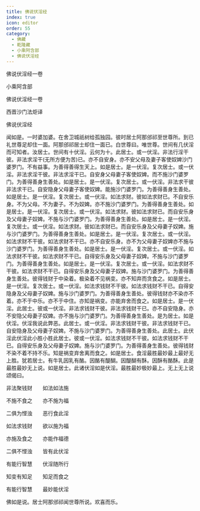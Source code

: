 ```yaml
---
title: 佛说伏淫经
index: true
icon: editor
order: 55
category:
  - 佛藏
  - 乾隆藏
  - 小乘阿含部
  - 佛说伏淫经
---
```


佛说伏淫经一卷  

小乘阿含部  

佛说伏淫经一卷  

西晋沙门法炬译  

佛说伏淫经  

闻如是。一时婆加婆。在舍卫城祇树给孤独园。彼时居士阿那邠祁至世尊所。到已礼世尊足却住一面。阿那邠祁居士却住一面已。白世尊曰。唯世尊。世间有几伏淫而可知者。汝居士。世间有十伏淫。云何为十。此居士。或一伏淫。非法行淫干彼。非法求淫干(无所方便为苦)已。亦不自安身。亦不安父母及妻子客使奴婢沙门婆罗门。不有益事。为善得善得生天上。如是居士。是一伏淫。复次居士。或一伏淫。非法求淫干彼。非法求淫干已。自安身父母妻子客使奴婢。而不施沙门婆罗门。为善得善身生善处。如是居士。是一伏淫。复次居士。或一伏淫。非法求干彼非法求干已。自安隐身父母妻子客使奴婢。能施沙门婆罗门。为善得善身生善处。如是居士。是一伏淫。复次居士。或一伏淫。如法求财。彼如法求财已。不自安乐身。不为父母。不为妻子。不为奴婢。亦不施沙门婆罗门。为善得善身生善处。如是居士。是一伏淫。复次居士。或一伏淫。如法求财。彼如法求财已。而自安乐身及父母妻子奴婢。不施与沙门婆罗门。为善得善身生善处。如是居士。是一伏淫。复次居士。或一伏淫。如法求财。彼如法求财已。而自安乐身及父母妻子奴婢。施与沙门婆罗门。为善得善身生善处。如是居士。是一伏淫。复次居士。或一伏淫。如法求财不干彼。如法求财不干已。亦不自安乐身。亦不为父母妻子奴婢亦不施与沙门婆罗门。为善得善身生善处。如是居士。是一伏淫。复次居士。或一伏淫。如法求财不干彼。如法求财不干已。自得安乐身及父母妻子奴婢。不施与沙门婆罗门。为善得善身生善处。如是居士。是一伏淫。复次居士。或一伏淫。如法求财不干彼。如法求财不干已。自得安乐身及父母妻子奴婢。施与沙门婆罗门。为善得善身生善处。彼得钱财于中染着。极染着不见祸变。亦不知弃而贪食之。如是居士。是一伏淫。复次居士。或一伏淫。如法求钱财不干彼。如法求钱财不干已。自得安隐身及父母妻子奴婢。施与沙门婆罗门。为善得善身生善处。彼得钱财亦不染亦不着。亦不于中乐。亦不于中住。亦知是祸变。亦能弃舍而食之。如是居士。是一伏淫。此居士。彼或一伏淫。非法求钱财干彼。非法求钱财干已。亦不自安隐身。亦不安隐父母妻子奴婢。亦不施与沙门婆罗门。为善得善身生善处。是为居士。如是伏淫。伏淫我说此弊恶。此居士。或一伏淫。非法求钱财干彼。非法求钱财干已。自安隐身及父母妻子奴婢。不施与沙门婆罗门。为善得善身生善处。此居士。此伏淫此伏淫此小胜小胜此居士。彼或一伏淫。如法求钱财不干彼。如法求钱财不干已。自得安乐身及父母妻子奴婢。施与沙门婆罗门。为善得善身生善处。彼得钱财不染不着不持不乐。知是祸变弃舍离而食之。如是居士。食淫最胜最妙最上最好无上胜。犹若居士。有牛乳因乳有酪。因酪有醍醐。因醍醐有酥。因酥有酪酥。此是最胜最妙无上说。如是居士。此诸伏淫如是伏淫。最胜最妙极妙最上。无上无上说颂偈曰。  

非法聚钱财　　如法如法施  

不施不食之　　亦不施为福  

二俱为悭浊　　恶行食此淫  

如法求钱财　　欲以施为福  

亦施及食之　　亦能作福德  

二俱不悭浊　　皆有此伏淫  

有能行智慧　　伏淫随所行  

知变有知足　　知足而食之  

有能行智慧　　最妙能伏淫  

佛如是说。居士阿那邠祁闻世尊所说。欢喜而乐。  
